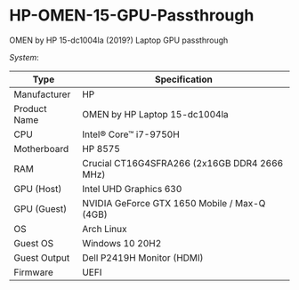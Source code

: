 # HP-OMEN-15-GPU-Passthrough
OMEN by HP 15-dc1004la (2019?) Laptop GPU passthrough

*System*:


|Type | Specification                  |
| ----------- | ------------------------|
| Manufacturer| HP |
| Product Name| OMEN by HP Laptop 15-dc1004la |
| CPU         | Intel® Core™ i7-9750H      |
| Motherboard | HP 8575        |
| RAM         | Crucial CT16G4SFRA266 (2x16GB DDR4 2666 MHz)|
| GPU (Host)  | Intel UHD Graphics 630       |
| GPU (Guest) | NVIDIA GeForce GTX 1650 Mobile / Max-Q (4GB)   |
| OS          |  Arch Linux |
| Guest OS    | Windows 10 20H2 |
| Guest Output | Dell P2419H Monitor (HDMI) |
| Firmware    | UEFI    |
